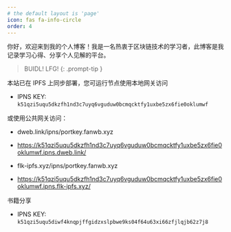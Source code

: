 ```yaml
---
# the default layout is 'page'
icon: fas fa-info-circle
order: 4
---
```


你好，欢迎来到我的个人博客！我是一名热衷于区块链技术的学习者，此博客是我记录学习心得、分享个人见解的平台。

> BUIDL!  LFG!
{: .prompt-tip }



本站已在 IPFS 上同步部署，您可运行节点使用本地网关访问

- IPNS KEY: `k51qzi5uqu5dkzfh1nd3c7uyq6vguduw0bcmqcktfy1uxbe5zx6fie0oklumwf`

或使用公共网关访问：

- dweb.link/ipns/portkey.fanwb.xyz 
- https://k51qzi5uqu5dkzfh1nd3c7uyq6vguduw0bcmqcktfy1uxbe5zx6fie0oklumwf.ipns.dweb.link/

- flk-ipfs.xyz/ipns/portkey.fanwb.xyz
- https://k51qzi5uqu5dkzfh1nd3c7uyq6vguduw0bcmqcktfy1uxbe5zx6fie0oklumwf.ipns.flk-ipfs.xyz/



书籍分享

- IPNS KEY:  `k51qzi5uqu5diwf4knqpjffgidzxslpbwe9ks04f64u63xi66zfjlqjb62z7j8`